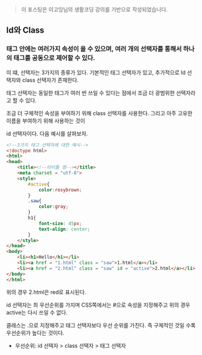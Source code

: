 > 이 포스팅은 이고잉님의 생활코딩 강의를 기반으로 작성되었습니다.

## Id와 Class



### 태그 안에는 여러가지 속성이 올 수 있으며, 여러 개의 선택자를 통해서 하나의 태그를 공동으로 제어할 수 있다.



이 떄, 선택자는 3가지의 종류가 있다. 기본적인 태그 선택자가 있고, 추가적으로 Id 선택자와 class 선택자가 존재한다.



태그 선택자는 동일한 태그가 여러 번 쓰일 수 있다는 점에서 조금 더 광범위한 선택자라고 할 수 있다.



조금 더 구체적인 속성을 부여하기 위해 class 선택자를 사용한다. 그리고 아주 고유한 이름을 부여하기 위해 사용하는 것이

id 선택자이다. 다음 예시를 살펴보자.

```html
<!--3가지 태그 선택자에 대한 예시-->
<!doctype html>
<html>
<head>
    <title><!--타이틀 명--></title>
    <meta charset = "utf-8">
    <style>
        #active{
            color:rosybrown;
        }
        .saw{
            color:gray;
        }
        h1{
            font-size: 45px;
            text-align: center;
        }
    </style>
</head>
<body>
    <li><h1>Hello</h1></li>
    <li><a href = "1.html" class = "saw">1.html</a></li>
    <li><a href = "2.html" class = "saw" id = "active">2.html</a></li>
</body>
</html>
```



위의 경우 2.html은 red로 표시된다.



id 선택자는 최 우선순위를 가지며 CSS쪽에서는 #으로 속성을 지정해주고 위의 경우 active는 다시 쓰일 수 없다.



클래스는 .으로 지정해주고 태그 선택자보다 우선 순위를 가진다. 즉 구체적인 것일 수록 우선순위가 높다는 것이다.



- 우선순위: id 선택자 > class 선택자 > 태그 선택자

